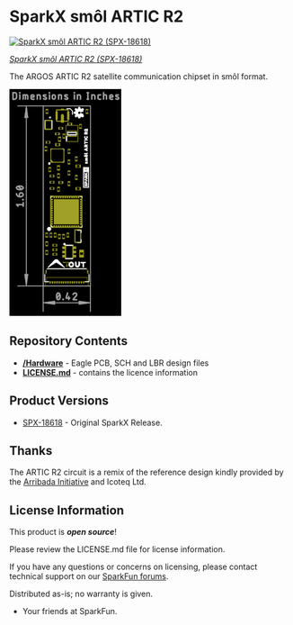# SparkX smôl ARTIC R2

[![SparkX smôl ARTIC R2 (SPX-18618)](https://cdn.sparkfun.com/assets/parts/1/8/1/1/5/18618-smo__l_ARTIC_R2-01.jpg)](https://www.sparkfun.com/products/18618)

[*SparkX smôl ARTIC R2 (SPX-18618)*](https://www.sparkfun.com/products/18618)

The ARGOS ARTIC R2 satellite communication chipset in smôl format.

![Dimensions.png](./img/Dimensions.png)

## Repository Contents

- [**/Hardware**](./Hardware) - Eagle PCB, SCH and LBR design files
- [**LICENSE.md**](./LICENSE.md) - contains the licence information

## Product Versions

- [SPX-18618](https://www.sparkfun.com/products/18618) - Original SparkX Release.

## Thanks

The ARTIC R2 circuit is a remix of the reference design kindly provided by the [Arribada Initiative](https://arribada.org/) and Icoteq Ltd.

## License Information

This product is _**open source**_!

Please review the LICENSE.md file for license information.

If you have any questions or concerns on licensing, please contact technical support on our [SparkFun forums](https://forum.sparkfun.com/viewforum.php?f=123).

Distributed as-is; no warranty is given.

- Your friends at SparkFun.
